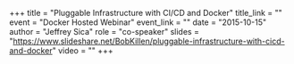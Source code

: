 +++
title = "Pluggable Infrastructure with CI/CD and Docker"
title_link = ""
event = "Docker Hosted Webinar"
event_link = ""
date = "2015-10-15"
author = "Jeffrey Sica"
role = "co-speaker"
slides = "https://www.slideshare.net/BobKillen/pluggable-infrastructure-with-cicd-and-docker"
video = ""
+++

